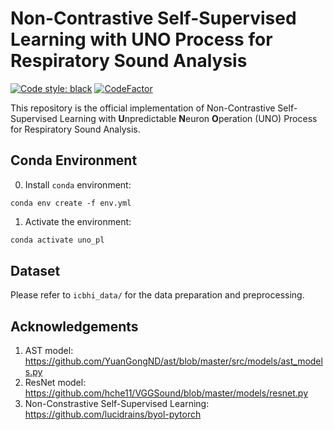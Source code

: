 # Non-Contrastive Self-Supervised Learning with UNO Process for Respiratory Sound Analysis
[![Code style: black](https://img.shields.io/badge/code%20style-black-000000.svg)](https://github.com/psf/black)
[![CodeFactor](https://www.codefactor.io/repository/github/lunayht/unoprocess/badge)](https://www.codefactor.io/repository/github/lunayht/unoprocess)

This repository is the official implementation of Non-Contrastive Self-Supervised Learning with **U**npredictable **N**euron **O**peration (UNO) Process for Respiratory Sound Analysis. 

## Conda Environment
0. Install `conda` environment:
```setup
conda env create -f env.yml
```
1. Activate the environment:
```bash
conda activate uno_pl
```
## Dataset
Please refer to `icbhi_data/` for the data preparation and preprocessing.

## Acknowledgements
1. AST model: https://github.com/YuanGongND/ast/blob/master/src/models/ast_models.py
2. ResNet model: https://github.com/hche11/VGGSound/blob/master/models/resnet.py 
2. Non-Constrastive Self-Supervised Learning: https://github.com/lucidrains/byol-pytorch